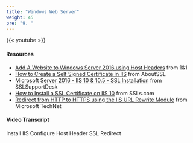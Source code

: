 ```yaml
---
title: "Windows Web Server"
weight: 45
pre: "9. "
---
```


{{< youtube  >}}

#### Resources

* [Add A Website to Windows Server 2016 using Host Headers](https://helpdesk.ssls.com/hc/en-us/articles/115000853911-How-to-install-a-SSL-certificate-on-IIS-10) from 1&1
* [How to Create a Self Signed Certificate in IIS](https://aboutssl.org/how-to-create-a-self-signed-certificate-in-iis/) from AboutSSL
* [Microsoft Server 2016 - IIS 10 & 10.5 - SSL Installation](https://www.sslsupportdesk.com/microsoft-server-2016-iis-10-10-5-ssl-installation/) from SSLSupportDesk
* [How to Install a SSL Certificate on IIS 10](https://helpdesk.ssls.com/hc/en-us/articles/115000853911-How-to-install-a-SSL-certificate-on-IIS-10) from SSLs.com
* [Redirect from HTTP to HTTPS using the IIS URL Rewrite Module](https://blogs.technet.microsoft.com/dawiese/2016/06/07/redirect-from-http-to-https-using-the-iis-url-rewrite-module/) from Microsoft TechNet

#### Video Transcript

Install IIS
Configure Host Header
SSL
Redirect

